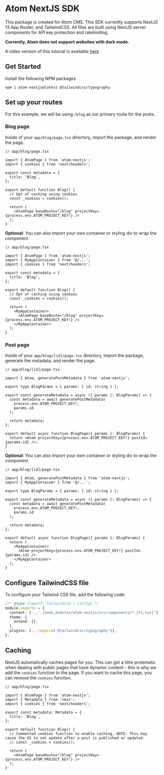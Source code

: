 # Atom NextJS SDK

This package is created for Atom CMS. This SDK currently supports NextJS 13 App Router, and TailwindCSS. All files are built using NextJS server components for API key protection and ratelimiting.

**Currently, Atom does not support websites with dark mode.**

A video version of this tutorial is available [here](https://www.loom.com/share/53cae6d731514a2da7affef175e1ebdc?sid=4f7f3e24-60d3-4143-9395-ec42f14c9310)

## Get Started

Install the following NPM packages

```
npm i atom-nextjs@latest @tailwindcss/typography
```

## Set up your routes

For this example, we will be using `/blog` as our primary route for the posts.

### Blog page

Inside of your `app/blog/page.tsx` directory, import the package, and render the page.

```tsx
// app/blog/page.tsx

import { AtomPage } from 'atom-nextjs';
import { cookies } from 'next/headers';

export const metadata = {
  title: 'Blog',
};

export default function Blog() {
  // Opt of caching using cookies
  const _cookies = cookies();

  return (
    <AtomPage baseRoute="/blog" projectKey={process.env.ATOM_PROJECT_KEY!} />
  );
}
```

**Optional**: You can also import your own container or styling div to wrap the component.

```tsx
// app/blog/page.tsx

import { AtomPage } from 'atom-nextjs';
import { MyAppContainer } from '@/...';
import { cookies } from 'next/headers';

export const metadata = {
  title: 'Blog',
};

export default function Blog() {
  // Opt of caching using cookies
  const _cookies = cookies();

  return (
    <MyAppContainer>
      <AtomPage baseRoute="/blog" projectKey={process.env.ATOM_PROJECT_KEY!} />
    </MyAppContainer>
  );
}
```

### Post page

Inside of your `app/blog/[id]/page.tsx` directory, import the package, generate the metadata, and render the page.

```tsx
// app/blog/[id]/page.tsx

import { Atom, generatePostMetadata } from 'atom-nextjs';

export type BlogParams = { params: { id: string } };

export const generateMetadata = async ({ params }: BlogParams) => {
  const metadata = await generatePostMetadata(
    process.env.ATOM_PROJECT_KEY!,
    params.id
  );

  return metadata;
};

export default async function BlogPage({ params }: BlogParams) {
  return <Atom projectKey={process.env.ATOM_PROJECT_KEY!} postId={params.id} />;
}
```

**Optional**: You can also import your own container or styling div to wrap the component.

```tsx
// app/blog/[id]/page.tsx

import { Atom, generatePostMetadata } from 'atom-nextjs';
import { MyAppContainer } from '@/...';

export type BlogParams = { params: { id: string } };

export const generateMetadata = async ({ params }: BlogParams) => {
  const metadata = await generatePostMetadata(
    process.env.ATOM_PROJECT_KEY!,
    params.id
  );

  return metadata;
};

export default async function BlogPage({ params }: BlogParams) {
  return (
    <MyAppContainer>
      <Atom projectKey={process.env.ATOM_PROJECT_KEY!} postId={params.id} />
    </MyAppContainer>
  );
}
```

## Configure TailwindCSS file

To configure your Tailwind CSS file, add the following code:

```ts
/** @type {import('tailwindcss').Config} */
module.exports = {
  content: [...'./node_modules/atom-nextjs/src/components/*.{ts,tsx}'],
  theme: {
    extend: {},
  },
  plugins: [...require('@tailwindcss/typography')],
};
```

## Caching

NextJS automatically caches pages for you. This can get a little prolematic when dealing with public pages that have dynamic content - this is why we add the `cookies` function to the page. If you want to cache this page, you can remove the `cookies` function.

```tsx
// app/blog/page.tsx

import { AtomPage } from 'atom-nextjs';
import { Metadata } from 'next';
import { cookies } from 'next/headers';

export const metadata: Metadata = {
  title: 'Blog',
};

export default function Blog() {
  // Commented cookies function to enable caching. NOTE: This may cause the UI to not update after a post is published or updated.
  // const _cookies = cookies();

  return (
    <AtomPage baseRoute="/blog" projectKey={process.env.ATOM_PROJECT_KEY!} />
  );
}
```
